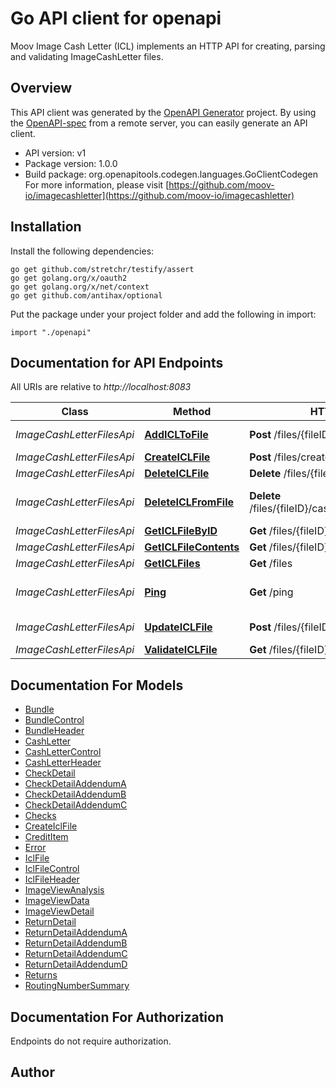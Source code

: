 # Go API client for openapi

Moov Image Cash Letter (ICL) implements an HTTP API for creating, parsing and validating ImageCashLetter files.

## Overview
This API client was generated by the [OpenAPI Generator](https://openapi-generator.tech) project.  By using the [OpenAPI-spec](https://www.openapis.org/) from a remote server, you can easily generate an API client.

- API version: v1
- Package version: 1.0.0
- Build package: org.openapitools.codegen.languages.GoClientCodegen
For more information, please visit [https://github.com/moov-io/imagecashletter](https://github.com/moov-io/imagecashletter)

## Installation

Install the following dependencies:

```shell
go get github.com/stretchr/testify/assert
go get golang.org/x/oauth2
go get golang.org/x/net/context
go get github.com/antihax/optional
```

Put the package under your project folder and add the following in import:

```golang
import "./openapi"
```

## Documentation for API Endpoints

All URIs are relative to *http://localhost:8083*

Class | Method | HTTP request | Description
------------ | ------------- | ------------- | -------------
*ImageCashLetterFilesApi* | [**AddICLToFile**](docs/ImageCashLetterFilesApi.md#addicltofile) | **Post** /files/{fileID}/cashLetters | Add CashLetter to File
*ImageCashLetterFilesApi* | [**CreateICLFile**](docs/ImageCashLetterFilesApi.md#createiclfile) | **Post** /files/create | Create File
*ImageCashLetterFilesApi* | [**DeleteICLFile**](docs/ImageCashLetterFilesApi.md#deleteiclfile) | **Delete** /files/{fileID} | Delete file
*ImageCashLetterFilesApi* | [**DeleteICLFromFile**](docs/ImageCashLetterFilesApi.md#deleteiclfromfile) | **Delete** /files/{fileID}/cashLetters/{cashLetterID} | Delete a CashLetter from a File
*ImageCashLetterFilesApi* | [**GetICLFileByID**](docs/ImageCashLetterFilesApi.md#geticlfilebyid) | **Get** /files/{fileID} | Retrieve a file
*ImageCashLetterFilesApi* | [**GetICLFileContents**](docs/ImageCashLetterFilesApi.md#geticlfilecontents) | **Get** /files/{fileID}/contents | Get file contents
*ImageCashLetterFilesApi* | [**GetICLFiles**](docs/ImageCashLetterFilesApi.md#geticlfiles) | **Get** /files | Get ICL Files
*ImageCashLetterFilesApi* | [**Ping**](docs/ImageCashLetterFilesApi.md#ping) | **Get** /ping | Ping ImageCashLetter service
*ImageCashLetterFilesApi* | [**UpdateICLFile**](docs/ImageCashLetterFilesApi.md#updateiclfile) | **Post** /files/{fileID} | Updates FileHeader
*ImageCashLetterFilesApi* | [**ValidateICLFile**](docs/ImageCashLetterFilesApi.md#validateiclfile) | **Get** /files/{fileID}/validate | Validate file


## Documentation For Models

 - [Bundle](docs/Bundle.md)
 - [BundleControl](docs/BundleControl.md)
 - [BundleHeader](docs/BundleHeader.md)
 - [CashLetter](docs/CashLetter.md)
 - [CashLetterControl](docs/CashLetterControl.md)
 - [CashLetterHeader](docs/CashLetterHeader.md)
 - [CheckDetail](docs/CheckDetail.md)
 - [CheckDetailAddendumA](docs/CheckDetailAddendumA.md)
 - [CheckDetailAddendumB](docs/CheckDetailAddendumB.md)
 - [CheckDetailAddendumC](docs/CheckDetailAddendumC.md)
 - [Checks](docs/Checks.md)
 - [CreateIclFile](docs/CreateIclFile.md)
 - [CreditItem](docs/CreditItem.md)
 - [Error](docs/Error.md)
 - [IclFile](docs/IclFile.md)
 - [IclFileControl](docs/IclFileControl.md)
 - [IclFileHeader](docs/IclFileHeader.md)
 - [ImageViewAnalysis](docs/ImageViewAnalysis.md)
 - [ImageViewData](docs/ImageViewData.md)
 - [ImageViewDetail](docs/ImageViewDetail.md)
 - [ReturnDetail](docs/ReturnDetail.md)
 - [ReturnDetailAddendumA](docs/ReturnDetailAddendumA.md)
 - [ReturnDetailAddendumB](docs/ReturnDetailAddendumB.md)
 - [ReturnDetailAddendumC](docs/ReturnDetailAddendumC.md)
 - [ReturnDetailAddendumD](docs/ReturnDetailAddendumD.md)
 - [Returns](docs/Returns.md)
 - [RoutingNumberSummary](docs/RoutingNumberSummary.md)


## Documentation For Authorization

 Endpoints do not require authorization.


## Author



